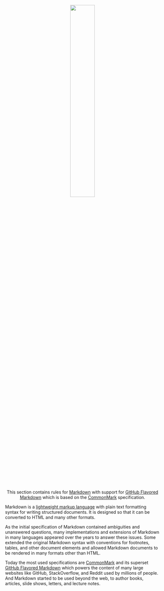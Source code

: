 <p align="center"><img src="https://raw.githubusercontent.com/arcticicestudio/styleguide-markdown/develop/src/assets/markdown-logo.png" width="40%"/></p>

<p align="center">This section contains rules for <a href="https://daringfireball.net/projects/markdown" target="_blank" rel="noreferrer">Markdown</a> with support for <a href="https://github.github.com/gfm">GitHub Flavored Markdown</a> which is based on the <a href="http://commonmark.org" target="_blank" rel="noreferrer">CommonMark</a> specification.

Markdown is a [lightweight markup language][wiki-lightweight_markup_language] with plain text formatting syntax for writing structured documents. It is designed so that it can be converted to HTML and many other formats.

As the initial specification of Markdown contained ambiguities and unanswered questions, many implementations and extensions of Markdown in many languages appeared over the years to answer these issues. Some extended the original Markdown syntax with conventions for footnotes, tables, and other document elements and allowed Markdown documents to be rendered in many formats other than HTML.

Today the most used specifications are [CommonMark][] and its superset [GitHub Flavored Markdown][gfm] which powers the content of many large websites like GitHub, StackOverflow, and Reddit used by millions of people. And Markdown started to be used beyond the web, to author books, articles, slide shows, letters, and lecture notes.

[commonmark]: http://commonmark.org
[gfm]: https://github.github.com/gfm
[wiki-lightweight_markup_language]: https://en.wikipedia.org/wiki/Lightweight_markup_language
